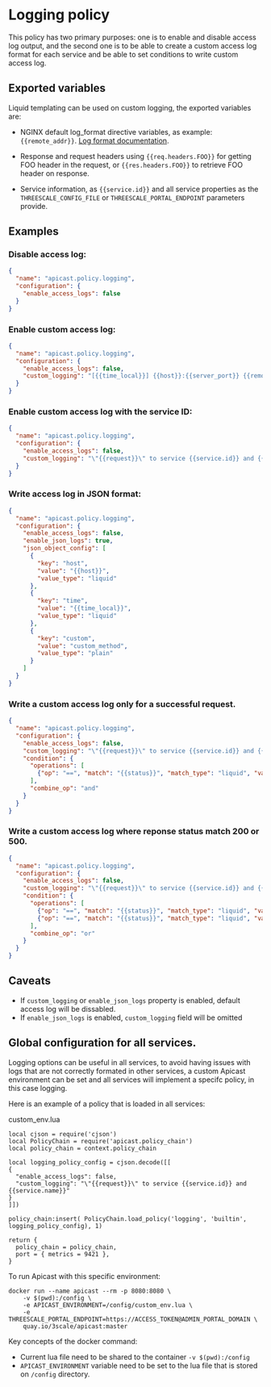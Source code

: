 # Logging policy

This policy has two primary purposes: one is to enable and disable access log
output, and the second one is to be able to create a custom access log format
for each service and be able to set conditions to write custom access log. 


## Exported variables

Liquid templating can be used on custom logging, the exported variables are:

- NGINX default log_format directive variables, as example: `{{remote_addr}}`.
[Log format documentation](http://nginx.org/en/docs/http/ngx_http_log_module.html). 

- Response and request headers using `{{req.headers.FOO}}` for getting FOO
header in the request, or `{{res.headers.FOO}}` to retrieve FOO header on
response.
- Service information, as `{{service.id}}` and all service properties as the
  `THREESCALE_CONFIG_FILE` or `THREESCALE_PORTAL_ENDPOINT` parameters provide.

## Examples

### Disable access log:

```json
{
  "name": "apicast.policy.logging",
  "configuration": {
    "enable_access_logs": false
  }
}
```

### Enable custom access log:

```json
{
  "name": "apicast.policy.logging",
  "configuration": {
    "enable_access_logs": false,
    "custom_logging": "[{{time_local}}] {{host}}:{{server_port}} {{remote_addr}}:{{remote_port}} \"{{request}}\" {{status}} {{body_bytes_sent}} ({{request_time}}) {{post_action_impact}}",
  }
}
```

### Enable custom access log with the service ID:
```json
{
  "name": "apicast.policy.logging",
  "configuration": {
    "enable_access_logs": false,
    "custom_logging": "\"{{request}}\" to service {{service.id}} and {{service.name}}",
  }
}
```

### Write access log in JSON format:

```json
{
  "name": "apicast.policy.logging",
  "configuration": {
    "enable_access_logs": false,
    "enable_json_logs": true,
    "json_object_config": [
      {
        "key": "host",
        "value": "{{host}}",
        "value_type": "liquid"
      },
      {
        "key": "time",
        "value": "{{time_local}}",
        "value_type": "liquid"
      },
      {
        "key": "custom",
        "value": "custom_method",
        "value_type": "plain"
      }
    ]
  }
}
```

### Write a custom access log only for a successful request.

```json
{
  "name": "apicast.policy.logging",
  "configuration": {
    "enable_access_logs": false,
    "custom_logging": "\"{{request}}\" to service {{service.id}} and {{service.name}}",
    "condition": {
      "operations": [
        {"op": "==", "match": "{{status}}", "match_type": "liquid", "value": "200"}
      ],
      "combine_op": "and"
    }
  }
}
```

### Write a custom access log where reponse status match 200 or 500.

```json
{
  "name": "apicast.policy.logging",
  "configuration": {
    "enable_access_logs": false,
    "custom_logging": "\"{{request}}\" to service {{service.id}} and {{service.name}}",
    "condition": {
      "operations": [
        {"op": "==", "match": "{{status}}", "match_type": "liquid", "value": "200"},
        {"op": "==", "match": "{{status}}", "match_type": "liquid", "value": "500"}
      ],
      "combine_op": "or"
    }
  }
}
```


## Caveats

- If `custom_logging` or `enable_json_logs` property is enabled, default access
  log will be dissabled.
- If `enable_json_logs` is enabled, `custom_logging` field will be omitted

## Global configuration for all services. 

Logging options can be useful in all services, to avoid having issues with logs
that are not correctly formated in other services, a custom Apicast environment
can be set and all services will implement a specifc policy, in this case
logging.

Here is an example of a policy that is loaded in all services: 

custom_env.lua
```
local cjson = require('cjson')
local PolicyChain = require('apicast.policy_chain')
local policy_chain = context.policy_chain

local logging_policy_config = cjson.decode([[
{
  "enable_access_logs": false,
  "custom_logging": "\"{{request}}\" to service {{service.id}} and {{service.name}}"
}
]])

policy_chain:insert( PolicyChain.load_policy('logging', 'builtin', logging_policy_config), 1) 

return {
  policy_chain = policy_chain,
  port = { metrics = 9421 },
}
```

To run Apicast with this specific environment: 

```
docker run --name apicast --rm -p 8080:8080 \
    -v $(pwd):/config \
    -e APICAST_ENVIRONMENT=/config/custom_env.lua \
    -e THREESCALE_PORTAL_ENDPOINT=https://ACCESS_TOKEN@ADMIN_PORTAL_DOMAIN \
    quay.io/3scale/apicast:master
```

Key concepts of the docker command: 
  - Current lua file need to be shared to the container `-v $(pwd):/config`
  - `APICAST_ENVIRONMENT` variable need to be set to the lua file that is
    stored on `/config` directory.
